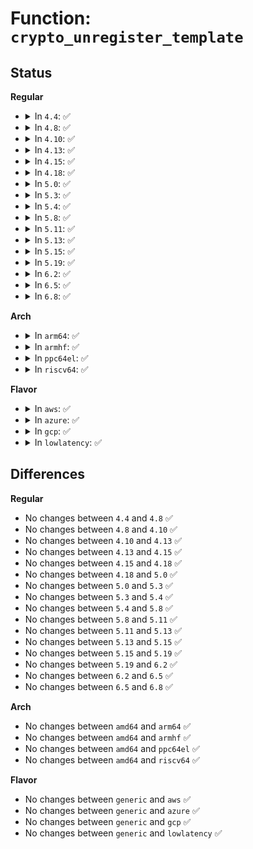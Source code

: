 # Function: <code>crypto_unregister_template</code>

## Status
<b>Regular</b>
<ul>
<li>
<details>
<summary>In <code>4.4</code>: ✅</summary>

```c
void crypto_unregister_template(struct crypto_template *tmpl);
```

**Collision:** Unique Global

**Inline:** No

**Transformation:** False

**Instances:**

```
In crypto/algapi.c (ffffffff8139dd30)
Location: crypto/algapi.c:469
Inline: False
Direct callers:
  - crypto/chainiv.c:chainiv_module_exit
  - crypto/eseqiv.c:eseqiv_module_exit
  - crypto/hmac.c:hmac_module_exit
  - crypto/ecb.c:crypto_ecb_module_exit
  - crypto/cbc.c:crypto_cbc_module_exit
```
**Symbols:**

```
ffffffff8139dd30-ffffffff8139de69: crypto_unregister_template (STB_GLOBAL)
```
</details>
</li>
<li>
<details>
<summary>In <code>4.8</code>: ✅</summary>

```c
void crypto_unregister_template(struct crypto_template *tmpl);
```

**Collision:** Unique Global

**Inline:** No

**Transformation:** False

**Instances:**

```
In crypto/algapi.c (ffffffff813dac80)
Location: crypto/algapi.c:468
Inline: False
Direct callers:
  - crypto/seqiv.c:seqiv_module_exit
  - crypto/rsa.c:rsa_exit
  - crypto/hmac.c:hmac_module_exit
  - crypto/ecb.c:crypto_ecb_module_exit
  - crypto/cbc.c:crypto_cbc_module_exit
  - crypto/cts.c:crypto_cts_module_exit
  - crypto/xts.c:crypto_module_exit
  - crypto/ctr.c:crypto_ctr_module_exit
  - crypto/ctr.c:crypto_ctr_module_exit
```
**Symbols:**

```
ffffffff813dac80-ffffffff813dadbd: crypto_unregister_template (STB_GLOBAL)
```
</details>
</li>
<li>
<details>
<summary>In <code>4.10</code>: ✅</summary>

```c
void crypto_unregister_template(struct crypto_template *tmpl);
```

**Collision:** Unique Global

**Inline:** No

**Transformation:** False

**Instances:**

```
In crypto/algapi.c (ffffffff813f25c0)
Location: crypto/algapi.c:469
Inline: False
Direct callers:
  - crypto/seqiv.c:seqiv_module_exit
  - crypto/rsa.c:rsa_exit
  - crypto/hmac.c:hmac_module_exit
  - crypto/ecb.c:crypto_ecb_module_exit
  - crypto/cbc.c:crypto_cbc_module_exit
  - crypto/cts.c:crypto_cts_module_exit
  - crypto/xts.c:crypto_module_exit
  - crypto/ctr.c:crypto_ctr_module_exit
  - crypto/ctr.c:crypto_ctr_module_exit
```
**Symbols:**

```
ffffffff813f25c0-ffffffff813f26fd: crypto_unregister_template (STB_GLOBAL)
```
</details>
</li>
<li>
<details>
<summary>In <code>4.13</code>: ✅</summary>

```c
void crypto_unregister_template(struct crypto_template *tmpl);
```

**Collision:** Unique Global

**Inline:** No

**Transformation:** False

**Instances:**

```
In crypto/algapi.c (ffffffff813fe8b0)
Location: crypto/algapi.c:469
Inline: False
Direct callers:
  - crypto/seqiv.c:seqiv_module_exit
  - crypto/rsa.c:rsa_exit
  - crypto/hmac.c:hmac_module_exit
  - crypto/ecb.c:crypto_ecb_module_exit
  - crypto/cbc.c:crypto_cbc_module_exit
  - crypto/cts.c:crypto_cts_module_exit
  - crypto/xts.c:crypto_module_exit
  - crypto/ctr.c:crypto_ctr_module_exit
  - crypto/ctr.c:crypto_ctr_module_exit
```
**Symbols:**

```
ffffffff813fe8b0-ffffffff813fe9e7: crypto_unregister_template (STB_GLOBAL)
```
</details>
</li>
<li>
<details>
<summary>In <code>4.15</code>: ✅</summary>

```c
void crypto_unregister_template(struct crypto_template *tmpl);
```

**Collision:** Unique Global

**Inline:** No

**Transformation:** False

**Instances:**

```
In crypto/algapi.c (ffffffff81426e70)
Location: crypto/algapi.c:481
Inline: False
Direct callers:
  - crypto/seqiv.c:seqiv_module_exit
  - crypto/rsa.c:rsa_exit
  - crypto/hmac.c:hmac_module_exit
  - crypto/ecb.c:crypto_ecb_module_exit
  - crypto/cbc.c:crypto_cbc_module_exit
  - crypto/cts.c:crypto_cts_module_exit
  - crypto/xts.c:crypto_module_exit
  - crypto/ctr.c:crypto_ctr_module_exit
  - crypto/ctr.c:crypto_ctr_module_exit
  - crypto/gcm.c:crypto_gcm_module_exit
  - crypto/gcm.c:crypto_gcm_module_exit
  - crypto/gcm.c:crypto_gcm_module_exit
  - crypto/gcm.c:crypto_gcm_module_exit
  - crypto/gcm.c:crypto_gcm_module_init
  - crypto/gcm.c:crypto_gcm_module_init
  - crypto/gcm.c:crypto_gcm_module_init
```
**Symbols:**

```
ffffffff81426e70-ffffffff81426fa7: crypto_unregister_template (STB_GLOBAL)
```
</details>
</li>
<li>
<details>
<summary>In <code>4.18</code>: ✅</summary>

```c
void crypto_unregister_template(struct crypto_template *tmpl);
```

**Collision:** Unique Global

**Inline:** No

**Transformation:** False

**Instances:**

```
In crypto/algapi.c (ffffffff8145a5f0)
Location: crypto/algapi.c:488
Inline: False
Direct callers:
  - crypto/seqiv.c:seqiv_module_exit
  - crypto/rsa.c:rsa_exit
  - crypto/hmac.c:hmac_module_exit
  - crypto/ecb.c:crypto_ecb_module_exit
  - crypto/cbc.c:crypto_cbc_module_exit
  - crypto/cts.c:crypto_cts_module_exit
  - crypto/xts.c:crypto_module_exit
  - crypto/ctr.c:crypto_ctr_module_exit
  - crypto/ctr.c:crypto_ctr_module_exit
  - crypto/ctr.c:crypto_ctr_module_init
  - crypto/gcm.c:crypto_gcm_module_exit
  - crypto/gcm.c:crypto_gcm_module_exit
  - crypto/gcm.c:crypto_gcm_module_exit
  - crypto/gcm.c:crypto_gcm_module_exit
  - crypto/gcm.c:crypto_gcm_module_init
  - crypto/gcm.c:crypto_gcm_module_init
  - crypto/gcm.c:crypto_gcm_module_init
```
**Symbols:**

```
ffffffff8145a5f0-ffffffff8145a72e: crypto_unregister_template (STB_GLOBAL)
```
</details>
</li>
<li>
<details>
<summary>In <code>5.0</code>: ✅</summary>

```c
void crypto_unregister_template(struct crypto_template *tmpl);
```

**Collision:** Unique Global

**Inline:** No

**Transformation:** False

**Instances:**

```
In crypto/algapi.c (ffffffff81477b50)
Location: crypto/algapi.c:497
Inline: False
Direct callers:
  - crypto/seqiv.c:seqiv_module_exit
  - crypto/rsa.c:rsa_exit
  - crypto/hmac.c:hmac_module_exit
  - crypto/ecb.c:crypto_ecb_module_exit
  - crypto/cbc.c:crypto_cbc_module_exit
  - crypto/cts.c:crypto_cts_module_exit
  - crypto/xts.c:crypto_module_exit
  - crypto/ctr.c:crypto_ctr_module_exit
  - crypto/ctr.c:crypto_ctr_module_exit
  - crypto/ctr.c:crypto_ctr_module_init
  - crypto/gcm.c:crypto_gcm_module_exit
  - crypto/gcm.c:crypto_gcm_module_exit
  - crypto/gcm.c:crypto_gcm_module_exit
  - crypto/gcm.c:crypto_gcm_module_exit
  - crypto/gcm.c:crypto_gcm_module_init
  - crypto/gcm.c:crypto_gcm_module_init
  - crypto/gcm.c:crypto_gcm_module_init
```
**Symbols:**

```
ffffffff81477b50-ffffffff81477c8e: crypto_unregister_template (STB_GLOBAL)
```
</details>
</li>
<li>
<details>
<summary>In <code>5.3</code>: ✅</summary>

```c
void crypto_unregister_template(struct crypto_template *tmpl);
```

**Collision:** Unique Global

**Inline:** No

**Transformation:** False

**Instances:**

```
In crypto/algapi.c (ffffffff814a5800)
Location: crypto/algapi.c:496
Inline: False
Direct callers:
  - crypto/algapi.c:crypto_unregister_templates
  - crypto/algapi.c:crypto_register_templates
  - crypto/seqiv.c:seqiv_module_exit
  - crypto/rsa.c:rsa_exit
  - crypto/hmac.c:hmac_module_exit
  - crypto/ecb.c:crypto_ecb_module_exit
  - crypto/cbc.c:crypto_cbc_module_exit
  - crypto/cts.c:crypto_cts_module_exit
  - crypto/xts.c:crypto_module_exit
```
**Symbols:**

```
ffffffff814a5800-ffffffff814a5919: crypto_unregister_template (STB_GLOBAL)
```
</details>
</li>
<li>
<details>
<summary>In <code>5.4</code>: ✅</summary>

```c
void crypto_unregister_template(struct crypto_template *tmpl);
```

**Collision:** Unique Global

**Inline:** No

**Transformation:** False

**Instances:**

```
In crypto/algapi.c (ffffffff814c04b0)
Location: crypto/algapi.c:514
Inline: False
Direct callers:
  - crypto/algapi.c:crypto_unregister_templates
  - crypto/algapi.c:crypto_register_templates
  - crypto/seqiv.c:seqiv_module_exit
  - crypto/rsa.c:rsa_exit
  - crypto/hmac.c:hmac_module_exit
  - crypto/ecb.c:crypto_ecb_module_exit
  - crypto/cbc.c:crypto_cbc_module_exit
  - crypto/cts.c:crypto_cts_module_exit
  - crypto/xts.c:crypto_module_exit
```
**Symbols:**

```
ffffffff814c04b0-ffffffff814c05c9: crypto_unregister_template (STB_GLOBAL)
```
</details>
</li>
<li>
<details>
<summary>In <code>5.8</code>: ✅</summary>

```c
void crypto_unregister_template(struct crypto_template *tmpl);
```

**Collision:** Unique Global

**Inline:** No

**Transformation:** False

**Instances:**

```
In crypto/algapi.c (ffffffff81520600)
Location: crypto/algapi.c:536
Inline: False
Direct callers:
  - crypto/algapi.c:crypto_unregister_templates
  - crypto/algapi.c:crypto_register_templates
  - crypto/seqiv.c:seqiv_module_exit
  - crypto/rsa.c:rsa_exit
  - crypto/hmac.c:hmac_module_exit
  - crypto/ecb.c:crypto_ecb_module_exit
  - crypto/cbc.c:crypto_cbc_module_exit
  - crypto/cts.c:crypto_cts_module_exit
  - crypto/xts.c:crypto_module_exit
```
**Symbols:**

```
ffffffff81520600-ffffffff81520724: crypto_unregister_template (STB_GLOBAL)
```
</details>
</li>
<li>
<details>
<summary>In <code>5.11</code>: ✅</summary>

```c
void crypto_unregister_template(struct crypto_template *tmpl);
```

**Collision:** Unique Global

**Inline:** No

**Transformation:** False

**Instances:**

```
In crypto/algapi.c (ffffffff8153d490)
Location: crypto/algapi.c:536
Inline: False
Direct callers:
  - crypto/algapi.c:crypto_unregister_templates
  - crypto/algapi.c:crypto_register_templates
  - crypto/seqiv.c:seqiv_module_exit
  - crypto/rsa.c:rsa_exit
  - crypto/hmac.c:hmac_module_exit
  - crypto/ecb.c:crypto_ecb_module_exit
  - crypto/cbc.c:crypto_cbc_module_exit
  - crypto/cts.c:crypto_cts_module_exit
  - crypto/xts.c:xts_module_exit
```
**Symbols:**

```
ffffffff8153d490-ffffffff8153d5b4: crypto_unregister_template (STB_GLOBAL)
```
</details>
</li>
<li>
<details>
<summary>In <code>5.13</code>: ✅</summary>

```c
void crypto_unregister_template(struct crypto_template *tmpl);
```

**Collision:** Unique Global

**Inline:** No

**Transformation:** False

**Instances:**

```
In crypto/algapi.c (ffffffff81545b70)
Location: crypto/algapi.c:536
Inline: False
Direct callers:
  - crypto/algapi.c:crypto_unregister_templates
  - crypto/algapi.c:crypto_register_templates
  - crypto/seqiv.c:seqiv_module_exit
  - crypto/rsa.c:rsa_exit
  - crypto/hmac.c:hmac_module_exit
  - crypto/ecb.c:crypto_ecb_module_exit
  - crypto/cbc.c:crypto_cbc_module_exit
  - crypto/cts.c:crypto_cts_module_exit
  - crypto/xts.c:xts_module_exit
```
**Symbols:**

```
ffffffff81545b70-ffffffff81545c94: crypto_unregister_template (STB_GLOBAL)
```
</details>
</li>
<li>
<details>
<summary>In <code>5.15</code>: ✅</summary>

```c
void crypto_unregister_template(struct crypto_template *tmpl);
```

**Collision:** Unique Global

**Inline:** No

**Transformation:** False

**Instances:**

```
In crypto/algapi.c (ffffffff815a6080)
Location: crypto/algapi.c:536
Inline: False
Direct callers:
  - crypto/algapi.c:crypto_unregister_templates
  - crypto/algapi.c:crypto_register_templates
  - crypto/seqiv.c:seqiv_module_exit
  - crypto/rsa.c:rsa_exit
  - crypto/hmac.c:hmac_module_exit
  - crypto/ecb.c:crypto_ecb_module_exit
  - crypto/cbc.c:crypto_cbc_module_exit
  - crypto/cts.c:crypto_cts_module_exit
  - crypto/xts.c:xts_module_exit
```
**Symbols:**

```
ffffffff815a6080-ffffffff815a61a4: crypto_unregister_template (STB_GLOBAL)
```
</details>
</li>
<li>
<details>
<summary>In <code>5.19</code>: ✅</summary>

```c
void crypto_unregister_template(struct crypto_template *tmpl);
```

**Collision:** Unique Global

**Inline:** No

**Transformation:** False

**Instances:**

```
In crypto/algapi.c (ffffffff8164d410)
Location: crypto/algapi.c:552
Inline: False
Direct callers:
  - crypto/algapi.c:crypto_unregister_templates
  - crypto/algapi.c:crypto_register_templates
  - crypto/seqiv.c:seqiv_module_exit
  - crypto/rsa.c:rsa_exit
  - crypto/hmac.c:hmac_module_exit
  - crypto/ecb.c:crypto_ecb_module_exit
  - crypto/cbc.c:crypto_cbc_module_exit
  - crypto/cts.c:crypto_cts_module_exit
  - crypto/xts.c:xts_module_exit
```
**Symbols:**

```
ffffffff8164d410-ffffffff8164d542: crypto_unregister_template (STB_GLOBAL)
```
</details>
</li>
<li>
<details>
<summary>In <code>6.2</code>: ✅</summary>

```c
void crypto_unregister_template(struct crypto_template *tmpl);
```

**Collision:** Unique Global

**Inline:** No

**Transformation:** False

**Instances:**

```
In crypto/algapi.c (ffffffff81706480)
Location: crypto/algapi.c:573
Inline: False
Direct callers:
  - crypto/algapi.c:crypto_unregister_templates
  - crypto/algapi.c:crypto_register_templates
  - crypto/seqiv.c:seqiv_module_exit
  - crypto/rsa.c:rsa_exit
  - crypto/hmac.c:hmac_module_exit
  - crypto/ecb.c:crypto_ecb_module_exit
  - crypto/cbc.c:crypto_cbc_module_exit
  - crypto/cts.c:crypto_cts_module_exit
  - crypto/xts.c:xts_module_exit
```
**Symbols:**

```
ffffffff81706480-ffffffff817065b2: crypto_unregister_template (STB_GLOBAL)
```
</details>
</li>
<li>
<details>
<summary>In <code>6.5</code>: ✅</summary>

```c
void crypto_unregister_template(struct crypto_template *tmpl);
```

**Collision:** Unique Global

**Inline:** No

**Transformation:** False

**Instances:**

```
In crypto/algapi.c (ffffffff81740670)
Location: crypto/algapi.c:585
Inline: False
Direct callers:
  - crypto/algapi.c:crypto_unregister_templates
  - crypto/algapi.c:crypto_register_templates
  - crypto/seqiv.c:seqiv_module_exit
  - crypto/rsa.c:rsa_exit
  - crypto/hmac.c:hmac_module_exit
  - crypto/ecb.c:crypto_ecb_module_exit
  - crypto/cbc.c:crypto_cbc_module_exit
  - crypto/cts.c:crypto_cts_module_exit
  - crypto/xts.c:xts_module_exit
```
**Symbols:**

```
ffffffff81740670-ffffffff817407a2: crypto_unregister_template (STB_GLOBAL)
```
</details>
</li>
<li>
<details>
<summary>In <code>6.8</code>: ✅</summary>

```c
void crypto_unregister_template(struct crypto_template *tmpl);
```

**Collision:** Unique Global

**Inline:** No

**Transformation:** False

**Instances:**

```
In crypto/algapi.c (ffffffff81781510)
Location: crypto/algapi.c:586
Inline: False
Direct callers:
  - crypto/algapi.c:crypto_unregister_templates
  - crypto/algapi.c:crypto_register_templates
  - crypto/seqiv.c:seqiv_module_exit
  - crypto/rsa.c:rsa_exit
  - crypto/hmac.c:hmac_module_exit
  - crypto/ecb.c:crypto_ecb_module_exit
  - crypto/cbc.c:crypto_cbc_module_exit
  - crypto/cts.c:crypto_cts_module_exit
  - crypto/xts.c:xts_module_exit
```
**Symbols:**

```
ffffffff81781510-ffffffff81781642: crypto_unregister_template (STB_GLOBAL)
```
</details>
</li>
</ul>
<b>Arch</b>
<ul>
<li>
<details>
<summary>In <code>arm64</code>: ✅</summary>

```c
void crypto_unregister_template(struct crypto_template *tmpl);
```

**Collision:** Unique Global

**Inline:** No

**Transformation:** False

**Instances:**

```
In crypto/algapi.c (ffff8000105b9b60)
Location: crypto/algapi.c:514
Inline: False
Direct callers:
  - crypto/algapi.c:crypto_unregister_templates
  - crypto/algapi.c:crypto_register_templates
  - crypto/seqiv.c:seqiv_module_exit
  - crypto/rsa.c:rsa_exit
  - crypto/hmac.c:hmac_module_exit
  - crypto/ecb.c:crypto_ecb_module_exit
  - crypto/cbc.c:crypto_cbc_module_exit
  - crypto/cts.c:crypto_cts_module_exit
  - crypto/xts.c:crypto_module_exit
```
**Symbols:**

```
ffff8000105b9b60-ffff8000105b9c94: crypto_unregister_template (STB_GLOBAL)
```
</details>
</li>
<li>
<details>
<summary>In <code>armhf</code>: ✅</summary>

```c
void crypto_unregister_template(struct crypto_template *tmpl);
```

**Collision:** Unique Global

**Inline:** No

**Transformation:** False

**Instances:**

```
In crypto/algapi.c (c07684a8)
Location: crypto/algapi.c:514
Inline: False
Direct callers:
  - crypto/algapi.c:crypto_unregister_templates
  - crypto/algapi.c:crypto_register_templates
  - crypto/seqiv.c:seqiv_module_exit
  - crypto/rsa.c:rsa_exit
  - crypto/hmac.c:hmac_module_exit
  - crypto/ecb.c:crypto_ecb_module_exit
  - crypto/cbc.c:crypto_cbc_module_exit
  - crypto/cts.c:crypto_cts_module_exit
  - crypto/xts.c:crypto_module_exit
```
**Symbols:**

```
c07684a8-c07685f4: crypto_unregister_template (STB_GLOBAL)
```
</details>
</li>
<li>
<details>
<summary>In <code>ppc64el</code>: ✅</summary>

```c
void crypto_unregister_template(struct crypto_template *tmpl);
```

**Collision:** Unique Global

**Inline:** No

**Transformation:** False

**Instances:**

```
In crypto/algapi.c (c0000000007400f0)
Location: crypto/algapi.c:514
Inline: False
Direct callers:
  - crypto/algapi.c:crypto_unregister_templates
  - crypto/algapi.c:crypto_register_templates
  - crypto/seqiv.c:seqiv_module_exit
  - crypto/rsa.c:rsa_exit
  - crypto/hmac.c:hmac_module_exit
  - crypto/ecb.c:crypto_ecb_module_exit
  - crypto/cbc.c:crypto_cbc_module_exit
  - crypto/cts.c:crypto_cts_module_exit
  - crypto/xts.c:crypto_module_exit
```
**Symbols:**

```
c0000000007400f0-c000000000740290: crypto_unregister_template (STB_GLOBAL)
```
</details>
</li>
<li>
<details>
<summary>In <code>riscv64</code>: ✅</summary>

```c
void crypto_unregister_template(struct crypto_template *tmpl);
```

**Collision:** Unique Global

**Inline:** No

**Transformation:** False

**Instances:**

```
In crypto/algapi.c (ffffffe0003fff6c)
Location: crypto/algapi.c:514
Inline: False
Direct callers:
  - crypto/algapi.c:crypto_unregister_templates
  - crypto/algapi.c:crypto_register_templates
  - crypto/seqiv.c:seqiv_module_exit
  - crypto/rsa.c:rsa_exit
  - crypto/hmac.c:hmac_module_exit
  - crypto/ecb.c:crypto_ecb_module_exit
  - crypto/cbc.c:crypto_cbc_module_exit
  - crypto/cts.c:crypto_cts_module_exit
  - crypto/xts.c:crypto_module_exit
```
**Symbols:**

```
ffffffe0003fff6c-ffffffe000400054: crypto_unregister_template (STB_GLOBAL)
```
</details>
</li>
</ul>
<b>Flavor</b>
<ul>
<li>
<details>
<summary>In <code>aws</code>: ✅</summary>

```c
void crypto_unregister_template(struct crypto_template *tmpl);
```

**Collision:** Unique Global

**Inline:** No

**Transformation:** False

**Instances:**

```
In crypto/algapi.c (ffffffff814b8a90)
Location: crypto/algapi.c:514
Inline: False
Direct callers:
  - crypto/algapi.c:crypto_unregister_templates
  - crypto/algapi.c:crypto_register_templates
  - crypto/seqiv.c:seqiv_module_exit
  - crypto/rsa.c:rsa_exit
  - crypto/hmac.c:hmac_module_exit
  - crypto/ecb.c:crypto_ecb_module_exit
  - crypto/cbc.c:crypto_cbc_module_exit
  - crypto/cts.c:crypto_cts_module_exit
  - crypto/xts.c:crypto_module_exit
```
**Symbols:**

```
ffffffff814b8a90-ffffffff814b8ba9: crypto_unregister_template (STB_GLOBAL)
```
</details>
</li>
<li>
<details>
<summary>In <code>azure</code>: ✅</summary>

```c
void crypto_unregister_template(struct crypto_template *tmpl);
```

**Collision:** Unique Global

**Inline:** No

**Transformation:** False

**Instances:**

```
In crypto/algapi.c (ffffffff814a94b0)
Location: crypto/algapi.c:514
Inline: False
Direct callers:
  - crypto/algapi.c:crypto_unregister_templates
  - crypto/algapi.c:crypto_register_templates
  - crypto/seqiv.c:seqiv_module_exit
  - crypto/rsa.c:rsa_exit
  - crypto/hmac.c:hmac_module_exit
  - crypto/ecb.c:crypto_ecb_module_exit
  - crypto/cbc.c:crypto_cbc_module_exit
  - crypto/cts.c:crypto_cts_module_exit
  - crypto/xts.c:crypto_module_exit
```
**Symbols:**

```
ffffffff814a94b0-ffffffff814a95c9: crypto_unregister_template (STB_GLOBAL)
```
</details>
</li>
<li>
<details>
<summary>In <code>gcp</code>: ✅</summary>

```c
void crypto_unregister_template(struct crypto_template *tmpl);
```

**Collision:** Unique Global

**Inline:** No

**Transformation:** False

**Instances:**

```
In crypto/algapi.c (ffffffff814b4b20)
Location: crypto/algapi.c:514
Inline: False
Direct callers:
  - crypto/algapi.c:crypto_unregister_templates
  - crypto/algapi.c:crypto_register_templates
  - crypto/seqiv.c:seqiv_module_exit
  - crypto/rsa.c:rsa_exit
  - crypto/hmac.c:hmac_module_exit
  - crypto/ecb.c:crypto_ecb_module_exit
  - crypto/cbc.c:crypto_cbc_module_exit
  - crypto/cts.c:crypto_cts_module_exit
  - crypto/xts.c:crypto_module_exit
```
**Symbols:**

```
ffffffff814b4b20-ffffffff814b4c39: crypto_unregister_template (STB_GLOBAL)
```
</details>
</li>
<li>
<details>
<summary>In <code>lowlatency</code>: ✅</summary>

```c
void crypto_unregister_template(struct crypto_template *tmpl);
```

**Collision:** Unique Global

**Inline:** No

**Transformation:** False

**Instances:**

```
In crypto/algapi.c (ffffffff814cd5a0)
Location: crypto/algapi.c:514
Inline: False
Direct callers:
  - crypto/algapi.c:crypto_unregister_templates
  - crypto/algapi.c:crypto_register_templates
  - crypto/seqiv.c:seqiv_module_exit
  - crypto/rsa.c:rsa_exit
  - crypto/hmac.c:hmac_module_exit
  - crypto/ecb.c:crypto_ecb_module_exit
  - crypto/cbc.c:crypto_cbc_module_exit
  - crypto/cts.c:crypto_cts_module_exit
  - crypto/xts.c:crypto_module_exit
```
**Symbols:**

```
ffffffff814cd5a0-ffffffff814cd6b9: crypto_unregister_template (STB_GLOBAL)
```
</details>
</li>
</ul>

## Differences
<b>Regular</b>
<ul>
<li>
No changes between <code>4.4</code> and <code>4.8</code> ✅
</li>
<li>
No changes between <code>4.8</code> and <code>4.10</code> ✅
</li>
<li>
No changes between <code>4.10</code> and <code>4.13</code> ✅
</li>
<li>
No changes between <code>4.13</code> and <code>4.15</code> ✅
</li>
<li>
No changes between <code>4.15</code> and <code>4.18</code> ✅
</li>
<li>
No changes between <code>4.18</code> and <code>5.0</code> ✅
</li>
<li>
No changes between <code>5.0</code> and <code>5.3</code> ✅
</li>
<li>
No changes between <code>5.3</code> and <code>5.4</code> ✅
</li>
<li>
No changes between <code>5.4</code> and <code>5.8</code> ✅
</li>
<li>
No changes between <code>5.8</code> and <code>5.11</code> ✅
</li>
<li>
No changes between <code>5.11</code> and <code>5.13</code> ✅
</li>
<li>
No changes between <code>5.13</code> and <code>5.15</code> ✅
</li>
<li>
No changes between <code>5.15</code> and <code>5.19</code> ✅
</li>
<li>
No changes between <code>5.19</code> and <code>6.2</code> ✅
</li>
<li>
No changes between <code>6.2</code> and <code>6.5</code> ✅
</li>
<li>
No changes between <code>6.5</code> and <code>6.8</code> ✅
</li>
</ul>
<b>Arch</b>
<ul>
<li>
No changes between <code>amd64</code> and <code>arm64</code> ✅
</li>
<li>
No changes between <code>amd64</code> and <code>armhf</code> ✅
</li>
<li>
No changes between <code>amd64</code> and <code>ppc64el</code> ✅
</li>
<li>
No changes between <code>amd64</code> and <code>riscv64</code> ✅
</li>
</ul>
<b>Flavor</b>
<ul>
<li>
No changes between <code>generic</code> and <code>aws</code> ✅
</li>
<li>
No changes between <code>generic</code> and <code>azure</code> ✅
</li>
<li>
No changes between <code>generic</code> and <code>gcp</code> ✅
</li>
<li>
No changes between <code>generic</code> and <code>lowlatency</code> ✅
</li>
</ul>
